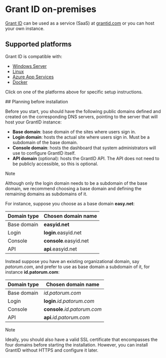 ﻿# Grant ID on-premises

[Grant ID](../index.md) can be used as a service (SaaS) at [grantid.com](https://grantid.com) or you can host your own instance.

## Supported platforms

Grant ID is compatible with:

* [Windows Server](windows/index.md)
* [Linux](linux/index.md)
* [Azure App Services](azure/index.md)
* [Docker](docker/index.md)

Click on one of the platforms above for specific setup instructions.

<a name="planning" />
## Planning before installation

Before you start, you should have the following public domains defined and created on the corresponding DNS servers, pointing to the server
that will host your GrantID instance:

* **Base domain**: base domain of the sites where users sign in.
* **Login domain**: hosts the actual site where users sign in. Must be a subdomain of the base domain.
* **Console domain**: hosts the dashboard that system administrators will use to configure GrantID itself.
* **API domain** (optional): hosts the GrantID API. The API does not need to be publicly accessible, so this is optional.

> [!NOTE]
> Although only the login domain needs to be a subdomain of the base domain, we recommend choosing a base domain and defining the remaining
> domains as subdomains of it.

For instance, suppose you choose as a base domain **easy.net**:

Domain type | Chosen domain name
----------- | ------------------
Base domain | **easyid.net**
Login       | **login**.easyid.net
Console     | **console**.easyid.net
API         | **api**.easyid.net

Instead suppose you have an existing organizational domain, say *patorum.com*, and prefer to use as base domain a subdomain
of it, for instance **id.patorum.com**:

Domain type | Chosen domain name
----------- | ------------------
Base domain | *id.patorum.com*
Login       | **login**.*id.patorum.com*
Console     | **console**.*id.patorum.com*
API         | **api**.*id.patorum.com*

> [!NOTE]
> Ideally, you should also have a valid SSL certificate that encompasses the four domains before starting the installation.
> However, you can install GrantID without HTTPS and configure it later.
